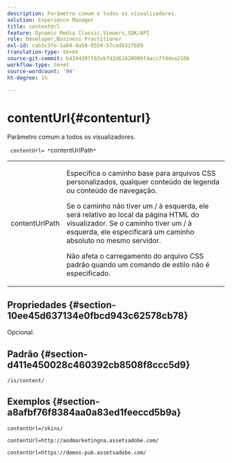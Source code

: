 ```yaml
---
description: Parâmetro comum a todos os visualizadores.
solution: Experience Manager
title: contentUrl
feature: Dynamic Media Classic,Viewers,SDK/API
role: Developer,Business Practitioner
exl-id: cab3c3fe-1a64-4a50-8559-57cadb31f689
translation-type: tm+mt
source-git-commit: b4344397f82eb7d2d61020909f4acc7fddea210b
workflow-type: tm+mt
source-wordcount: '94'
ht-degree: 1%

---
```


# contentUrl{#contenturl}

Parâmetro comum a todos os visualizadores.

` contentUrl= *`contentUrlPath`*`

<table id="table_9B98C97485DD4DEB8A6ECBCE8DF6B886"> 
 <tbody> 
  <tr> 
   <td colname="col1"> <p> <span class="codeph"> <span class="varname"> contentUrlPath</span> </span> </p> </td> 
   <td colname="col2"> <p>Especifica o caminho base para arquivos CSS personalizados, qualquer conteúdo de legenda ou conteúdo de navegação. </p> <p>Se o caminho não tiver um <span class="filepath"> /</span> à esquerda, ele será relativo ao local da página HTML do visualizador. Se o caminho tiver um <span class="filepath"> /</span> à esquerda, ele especificará um caminho absoluto no mesmo servidor. </p> <p> Não afeta o carregamento do arquivo CSS padrão quando um comando de estilo não é especificado. </p> </td> 
  </tr> 
 </tbody> 
</table>

## Propriedades {#section-10ee45d637134e0fbcd943c62578cb78}

Opcional.

## Padrão {#section-d411e450028c460392cb8508f8ccc5d9}

`/is/content/`

## Exemplos {#section-a8afbf76f8384aa0a83ed1feeccd5b9a}

```
contentUrl=/skins/
```

```
contentUrl=http://aodmarketingna.assetsadobe.com/
```

```
contentUrl=https://demos-pub.assetsadobe.com/
```
